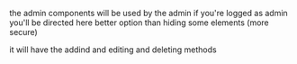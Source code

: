 the admin components will be used by the admin 
if you're logged as admin you'll be directed here 
better option than hiding some elements (more secure)

it will have the addind and editing and deleting methods